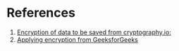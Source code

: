 # References
1. [Encryption of data to be saved from cryptography.io:](https://cryptography.io/en/latest/fernet/#cryptography.fernet.Fernet)
2. [Applying encryption from GeeksforGeeks](https://www.geeksforgeeks.org/encrypt-and-decrypt-files-using-python/)